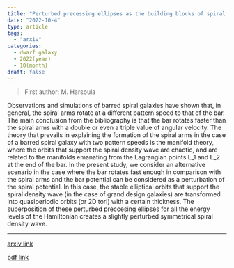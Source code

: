 ```yaml
---
title: "Perturbed precessing ellipses as the building blocks of spiral arms in a barred galaxy with two pattern speeds"
date: "2022-10-4"
type: article
tags:
  - "arxiv"
categories:
  - dwarf galaxy
  - 2022(year)
  - 10(month)
draft: false
---
```

> First author: M. Harsoula

 Observations and simulations of barred spiral galaxies have shown that, in
general, the spiral arms rotate at a different pattern speed to that of the
bar. The main conclusion from the bibliography is that the bar rotates faster
than the spiral arms with a double or even a triple value of angular velocity.
The theory that prevails in explaining the formation of the spiral arms in the
case of a barred spiral galaxy with two pattern speeds is the manifold theory,
where the orbits that support the spiral density wave are chaotic, and are
related to the manifolds emanating from the Lagrangian points L_1 and L_2 at
the end of the bar. In the present study, we consider an alternative scenario
in the case where the bar rotates fast enough in comparison with the spiral
arms and the bar potential can be considered as a perturbation of the spiral
potential. In this case, the stable elliptical orbits that support the spiral
density wave (in the case of grand design galaxies) are transformed into
quasiperiodic orbits (or 2D tori) with a certain thickness. The superposition
of these perturbed preccesing ellipses for all the energy levels of the
Hamiltonian creates a slightly perturbed symmetrical spiral density wave.

---
[arxiv link](http://arxiv.org/abs/2210.01479v1)

[pdf link](http://arxiv.org/pdf/2210.01479v1)